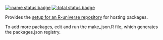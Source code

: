 <!-- badges: start -->
[![:name status badge](https://popov-lab.r-universe.dev/badges/:name)](https://popov-lab.r-universe.dev/)
[![:total status badge](https://popov-lab.r-universe.dev/badges/:total)](https://popov-lab.r-universe.dev/)
<!-- badges: end -->

Provides the [setup for an R-universe repository](https://ropensci.org/blog/2021/06/22/setup-runiverse/) for hosting packages.

To add more packages, edit and run the make_json.R file, which generates the packages.json registry.
